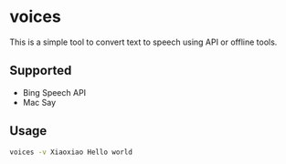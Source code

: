 # voices

This is a simple tool to convert text to speech using API or offline tools.

## Supported

- Bing Speech API
- Mac Say

## Usage

``` bash
voices -v Xiaoxiao Hello world
```
